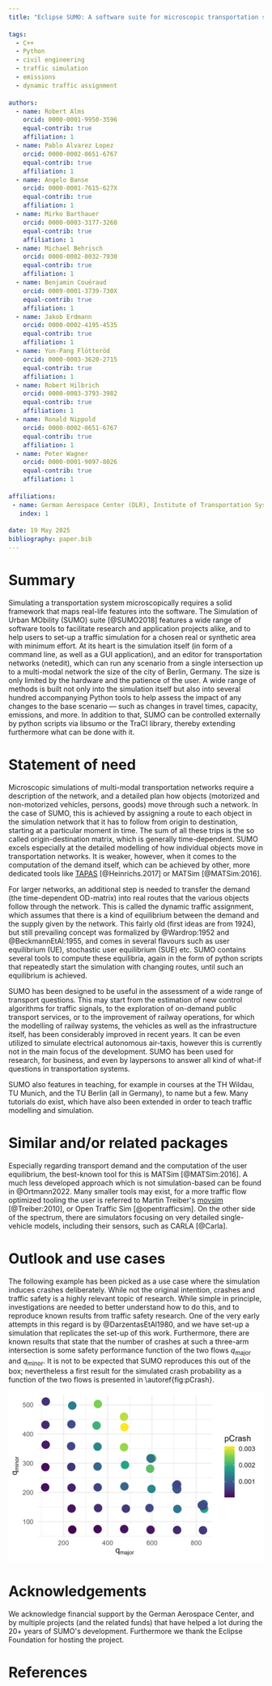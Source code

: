 ```yaml
---
title: "Eclipse SUMO: A software suite for microscopic transportation system simulations"

tags:
  - C++
  - Python
  - civil engineering
  - traffic simulation
  - emissions
  - dynamic traffic assignment

authors:
  - name: Robert Alms
    orcid: 0000-0001-9950-3596
    equal-contrib: true
    affiliation: 1
  - name: Pablo Alvarez Lopez
    orcid: 0000-0002-0651-6767
    equal-contrib: true
    affiliation: 1
  - name: Angelo Banse
    orcid: 0000-0001-7615-627X
    equal-contrib: true
    affiliation: 1
  - name: Mirko Barthauer
    orcid: 0000-0003-3177-3260
    equal-contrib: true
    affiliation: 1
  - name: Michael Behrisch
    orcid: 0000-0002-0032-7930
    equal-contrib: true
    affiliation: 1
  - name: Benjamin Couéraud
    orcid: 0009-0001-3739-730X
    equal-contrib: true
    affiliation: 1
  - name: Jakob Erdmann
    orcid: 0000-0002-4195-4535
    equal-contrib: true
    affiliation: 1
  - name: Yun-Pang Flötteröd
    orcid: 0000-0003-3620-2715
    equal-contrib: true
    affiliation: 1
  - name: Robert Hilbrich
    orcid: 0000-0003-3793-3982
    equal-contrib: true
    affiliation: 1
  - name: Ronald Nippold
    orcid: 0000-0002-0651-6767
    equal-contrib: true
    affiliation: 1
  - name: Peter Wagner
    orcid: 0000-0001-9097-8026
    equal-contrib: true
    affiliation: 1

affiliations:
 - name: German Aerospace Center (DLR), Institute of Transportation Systems, Berlin, Germany
   index: 1

date: 19 May 2025
bibliography: paper.bib
---
```


# Summary

Simulating a transportation system microscopically requires a solid framework that maps real-life features into the software. The Simulation of Urban MObility (SUMO) suite [@SUMO2018] features a wide range of software tools to facilitate research and application projects alike, and to help users to set-up a traffic simulation for a chosen real or synthetic area with minimum effort. At its heart is the simulation itself (in form of a command line, as well as a GUI application), and an editor for transportation networks (netedit), which can run any scenario from a single intersection up to a multi-modal network the size of the city of Berlin, Germany. The size is only limited by the hardware and the patience of the user. A wide range of methods is built not only into the simulation itself but also into several hundred accompanying Python tools to help assess the impact of any changes to the base scenario — such as changes in travel times, capacity, emissions, and more. In addition to that, SUMO can be controlled externally by python scripts via libsumo or the TraCI library, thereby extending furthermore what can be done with it.

# Statement of need

Microscopic simulations of multi-modal transportation networks require a description of the network, and a detailed plan how objects (motorized and non-motorized vehicles, persons, goods) move through such a network. In the case of SUMO, this is achieved by assigning a route to each object in the simulation network that it has to follow from origin to destination, starting at a particular moment in time. The sum of all these trips is the so called origin-destination matrix, which is generally time-dependent. SUMO excels especially at the detailed modelling of how individual objects move in transportation networks. It is weaker, however, when it comes to the computation of the demand itself, which can be achieved by other, more dedicated tools like [TAPAS](https://github.com/DLR-VF/TAPAS/) [@Heinrichs.2017] or MATSim [@MATSim:2016].

For larger networks, an additional step is needed to transfer the demand (the time-dependent OD-matrix) into real routes that the various objects follow through the network. This is called the dynamic traffic assignment, which assumes that there is a kind of equilibrium between the demand and the supply given by the network. This fairly old (first ideas are from 1924), but still prevailing concept was formalized by @Wardrop:1952 and @BeckmannEtAl:1955, and comes in several flavours such as user equilibrium (UE), stochastic user equilibrium (SUE) etc. SUMO contains several tools to compute these equilibria, again in the form of python scripts that repeatedly start the simulation with changing routes, until such an equilibrium is achieved.

SUMO has been designed to be useful in the assessment of a wide range of transport questions. This may start from the estimation of new control algorithms for traffic signals, to the exploration of on-demand public transport services, or to the improvement of railway operations, for which the modelling of railway systems, the vehicles as well as the infrastructure itself, has been considerably improved in recent years. It can be even utilized to simulate electrical autonomous air-taxis, however this is currently not in the main focus of the development. SUMO has been used for research, for business, and even by laypersons to answer all kind of what-if questions in transportation systems.

SUMO also features in teaching, for example in courses at the TH Wildau, TU Munich, and the TU Berlin (all in Germany), to name but a few. Many tutorials do exist, which have also been extended in order to teach traffic modelling and simulation.

# Similar and/or related packages

Especially regarding transport demand and the computation of the user equilibrium, the best-known tool for this is MATSim [@MATSim:2016]. A much less developed approach which is not simulation-based can be found in @Ortmann2022. Many smaller tools may exist, for a more traffic flow optimized tooling the user is referred to Martin Treiber's [movsim](https://github.com/movsim/movsim) [@Treiber:2010], or Open Traffic Sim [@opentrafficsim]. On the other side of the spectrum, there are simulators focusing on very detailed single-vehicle models, including their sensors, such as CARLA [@Carla].

# Outlook and use cases

The following example has been picked as a use case where the simulation induces crashes deliberately. While not the original intention, crashes and traffic safety is a highly relevant topic of research. While simple in principle, investigations are needed to better understand how to do this, and to reproduce known results from traffic safety research. One of the very early attempts in this regard is by @DarzentasEtAl1980, and we have set-up a simulation that replicates the set-up of this work. Furthermore, there are known results that state that the number of crashes at such a three-arm intersection is some safety performance function of the two flows $q_{\text{major}}$ and $q_{\text{minor}}$. It is not to be expected that SUMO reproduces this out of the box; nevertheless a first result for the simulated crash probability as a function of the two flows is presented in \autoref{fig:pCrash}.

![Crash probability as function of qMajor and qMinor.\label{fig:pCrash}](pCrash-vs-qMaj-qMin.png)

# Acknowledgements

We acknowledge financial support by the German Aerospace Center, and by multiple projects (and the related funds) that have helped a lot during the 20+ years of SUMO's development. Furthermore we thank the Eclipse Foundation for hosting the project.

# References
